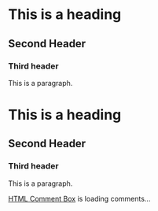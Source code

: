 <html>
<!-- links mystyle.css file -->
<link rel="stylesheet" href="mystyle.css">

<!-- Start About Me -->
<div class="aboutme"> 
    <h1>This is a heading</h1>
        <h2>Second Header</h2>
            <h3>Third header </h3>
    <p>This is a paragraph.</p>
</div>

<!-- Start Projects -->
<div class="projects"> 
    <h1>This is a heading</h1>
        <h2>Second Header</h2>
            <h3>Third header </h3>
    <p>This is a paragraph.</p>
    </div>

<!-- Start Comments Section -->
<div id="HCB_comment_box"><a href="http://www.htmlcommentbox.com">HTML Comment Box</a> is loading comments...</div>
    <link rel="stylesheet" type="text/css" href="https://www.htmlcommentbox.com/static/skins/bootstrap/twitter-bootstrap.css?v=0" />
    <script type="text/javascript" id="hcb"> /*<!--*/ if(!window.hcb_user){hcb_user={};} (function(){var s=document.createElement("script"), l=hcb_user.PAGE || (""+window.location).replace(/'/g,"%27"), h="https://www.htmlcommentbox.com";s.setAttribute("type","text/javascript");s.setAttribute("src", h+"/jread?page="+encodeURIComponent(l).replace("+","%2B")+"&mod=%241%24wq1rdBcg%24nlI%2FRs6Kb0IEsnaC3wvpX1"+"&opts=16798&num=10&ts=1659499823558");if (typeof s!="undefined") document.getElementsByTagName("head")[0].appendChild(s);})(); /*-->*/ </script>     
</html>
